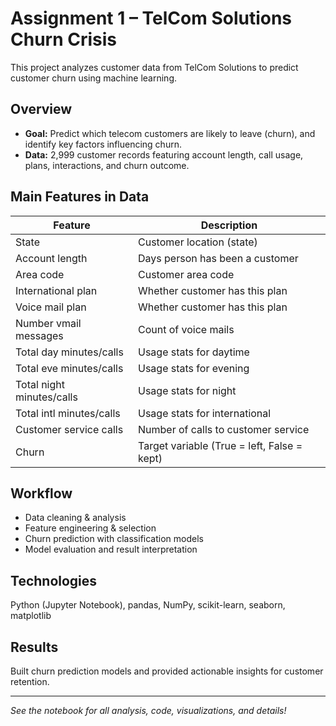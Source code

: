 # Assignment 1 – TelCom Solutions Churn Crisis

This project analyzes customer data from TelCom Solutions to predict customer churn using machine learning.

## Overview
- **Goal:** Predict which telecom customers are likely to leave (churn), and identify key factors influencing churn.
- **Data:** 2,999 customer records featuring account length, call usage, plans, interactions, and churn outcome.

## Main Features in Data
| Feature                  | Description                                |
|--------------------------|--------------------------------------------|
| State                    | Customer location (state)                  |
| Account length           | Days person has been a customer            |
| Area code                | Customer area code                         |
| International plan       | Whether customer has this plan             |
| Voice mail plan          | Whether customer has this plan             |
| Number vmail messages    | Count of voice mails                       |
| Total day minutes/calls  | Usage stats for daytime                    |
| Total eve minutes/calls  | Usage stats for evening                    |
| Total night minutes/calls| Usage stats for night                      |
| Total intl minutes/calls | Usage stats for international              |
| Customer service calls   | Number of calls to customer service        |
| Churn                    | Target variable (True = left, False = kept)|

## Workflow
- Data cleaning & analysis
- Feature engineering & selection
- Churn prediction with classification models
- Model evaluation and result interpretation

## Technologies
Python (Jupyter Notebook), pandas, NumPy, scikit-learn, seaborn, matplotlib

## Results
Built churn prediction models and provided actionable insights for customer retention.

---

*See the notebook for all analysis, code, visualizations, and details!*


